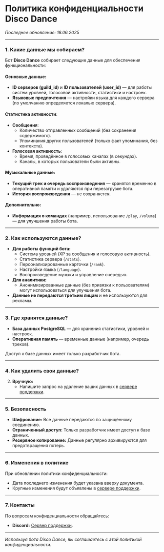 # **Политика конфиденциальности Disco Dance**  
*Последнее обновление: 18.06.2025*  

---

### **1. Какие данные мы собираем?**  
Бот **Disco Dance** собирает следующие данные для обеспечения функциональности:  

#### **Основные данные:**  
- **ID серверов (guild_id)** и **ID пользователей (user_id)** — для работы систем уровней, голосовой активности, статистики и настроек.  
- **Языковые предпочтения** — настройки языка для каждого сервера (по умолчанию определяется локалью сервера).  

#### **Статистика активности:**  
- **Сообщения**:  
  - Количество отправленных сообщений (без сохранения содержимого).  
  - Упоминания других пользователей (только факт упоминания, без контекста).  
- **Голосовая активность**:  
  - Время, проведённое в голосовых каналах (в секундах).  
  - Каналы, в которых пользователи были активны.  

#### **Музыкальные данные:**  
- **Текущий трек и очередь воспроизведения** — хранятся временно в оперативной памяти и удаляются при перезагрузке бота.  
- **История воспроизведения** — не сохраняется.  

#### **Дополнительно:**  
- **Информация о командах** (например, использование `/play`, `/volume`) — для улучшения работы бота.  

---

### **2. Как используются данные?**  
- **Для работы функций бота:**  
  - Система уровней (XP за сообщения и голосовую активность).  
  - Статистика сервера (`/stats`).  
  - Персонализированные карточки (`/rank`).  
  - Настройки языка (`/language`).  
  - Воспроизведение музыки и управление очередью.  
- **Для аналитики:**  
  - Анонимизированные данные (без привязки к пользователям) могут использоваться для улучшения бота.  
- **Данные не передаются третьим лицам** и не используются для рекламы.  

---

### **3. Где хранятся данные?**  
- **База данных PostgreSQL** — для хранения статистики, уровней и настроек.  
- **Оперативная память** — временные данные (например, очередь треков).  

Доступ к базе данных имеет только разработчик бота.  

---

### **4. Как удалить свои данные?**  
2. **Вручную:**  
   - Напишите запрос на удаление ваших данных в [сервере поддержки](https://discord.gg/mHhvMNhFrV).  

---

### **5. Безопасность**  
- **Шифрование:** Все данные передаются по защищённому соединению.  
- **Ограниченный доступ:** Только разработчик имеет доступ к базе данных.  
- **Резервное копирование:** Данные регулярно архивируются для предотвращения потерь.  

---

### **6. Изменения в политике**  
При обновлении политики конфиденциальности:  
- Дата последнего изменения будет указана вверху документа.  
- Крупные изменения будут объявлены в [сервере поддержки](https://discord.gg/mHhvMNhFrV).  

---

### **7. Контакты**  
По вопросам конфиденциальности обращайтесь:  
- **Discord:** [Сервер поддержки](https://discord.gg/mHhvMNhFrV).  

---

*Используя бота Disco Dance, вы соглашаетесь с этой политикой конфиденциальности.*
